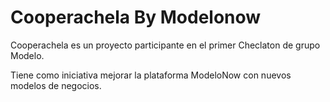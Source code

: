 Cooperachela By Modelonow
=============================

Cooperachela es un proyecto participante en el primer Checlaton de grupo Modelo.

Tiene como iniciativa mejorar la plataforma ModeloNow con nuevos modelos de negocios.